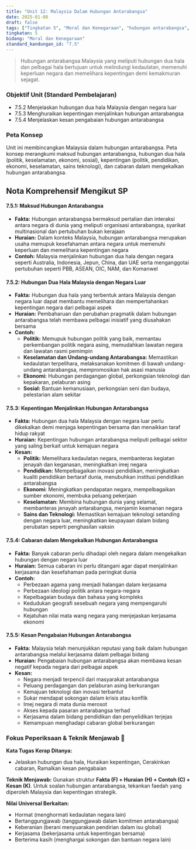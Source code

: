 ```yaml
---
title: "Unit 12: Malaysia Dalam Hubungan Antarabangsa"
date: 2025-01-08
draft: false
tags: ["Tingkatan 5", "Moral dan Kenegaraan", "hubungan antarabangsa", "diplomasi Malaysia", "kerjasama antarabangsa", "dasar luar negara"]
tingkatan: 5
bidang: "Moral dan Kenegaraan"
standard_kandungan_id: "7.5"
---
```


> Hubungan antarabangsa Malaysia yang meliputi hubungan dua hala dan pelbagai hala bertujuan untuk melindungi kedaulatan, memenuhi keperluan negara dan memelihara kepentingan demi kemakmuran sejagat.

### Objektif Unit (Standard Pembelajaran)

- 7.5.2 Menjelaskan hubungan dua hala Malaysia dengan negara luar
- 7.5.3 Menghuraikan kepentingan menjalinkan hubungan antarabangsa
- 7.5.4 Menjelaskan kesan pengabaian hubungan antarabangsa

### Peta Konsep

Unit ini membincangkan Malaysia dalam hubungan antarabangsa. Peta konsep merangkumi maksud hubungan antarabangsa, hubungan dua hala (politik, keselamatan, ekonomi, sosial), kepentingan (politik, pendidikan, ekonomi, keselamatan, sains teknologi), dan cabaran dalam mengekalkan hubungan antarabangsa.

## Nota Komprehensif Mengikut SP

#### 7.5.1: Maksud Hubungan Antarabangsa

- **Fakta:** Hubungan antarabangsa bermaksud pertalian dan interaksi antara negara di dunia yang meliputi organisasi antarabangsa, syarikat multinasional dan pertubuhan bukan kerajaan
- **Huraian:** Dalam konteks Malaysia, hubungan antarabangsa merupakan usaha memupuk kesefahaman antara negara untuk memenuhi keperluan dan memelihara kepentingan negara
- **Contoh:** Malaysia menjalinkan hubungan dua hala dengan negara seperti Australia, Indonesia, Jepun, China, dan UAE serta menganggotai pertubuhan seperti PBB, ASEAN, OIC, NAM, dan Komanwel

#### 7.5.2: Hubungan Dua Hala Malaysia dengan Negara Luar

- **Fakta:** Hubungan dua hala yang terbentuk antara Malaysia dengan negara luar dapat membantu memelihara dan mempertahankan kepentingan negara dari pelbagai aspek
- **Huraian:** Pembaharuan dan perubahan pragmatik dalam hubungan antarabangsa telah membawa pelbagai inisiatif yang diusahakan bersama
- **Contoh:**
  - **Politik:** Memupuk hubungan politik yang baik, memantau perkembangan politik negara asing, memudahkan lawatan negara dan lawatan rasmi pemimpin
  - **Keselamatan dan Undang-undang Antarabangsa:** Memastikan kedaulatan terpelihara, melaksanakan komitmen di bawah undang-undang antarabangsa, mempromosikan hak asasi manusia
  - **Ekonomi:** Hubungan perdagangan global, perkongsian teknologi dan kepakaran, pelaburan asing
  - **Sosial:** Bantuan kemanusiaan, perkongsian seni dan budaya, pelestarian alam sekitar

#### 7.5.3: Kepentingan Menjalinkan Hubungan Antarabangsa

- **Fakta:** Hubungan dua hala Malaysia dengan negara luar perlu dikekalkan demi menjaga kepentingan bersama dan menaikkan taraf hidup rakyat
- **Huraian:** Kepentingan hubungan antarabangsa meliputi pelbagai sektor yang saling berkait untuk kemajuan negara
- **Kesan:**
  - **Politik:** Memelihara kedaulatan negara, membanteras kegiatan jenayah dan keganasan, meningkatkan imej negara
  - **Pendidikan:** Mempelbagaikan inovasi pendidikan, meningkatkan kualiti pendidikan bertaraf dunia, menubuhkan institusi pendidikan antarabangsa
  - **Ekonomi:** Meningkatkan pendapatan negara, mempelbagaikan sumber ekonomi, membuka peluang pekerjaan
  - **Keselamatan:** Membina hubungan dunia yang selamat, membanteras jenayah antarabangsa, menjamin keamanan negara
  - **Sains dan Teknologi:** Memastikan kemajuan teknologi setanding dengan negara luar, meningkatkan keupayaan dalam bidang perubatan seperti penghasilan vaksin

#### 7.5.4: Cabaran dalam Mengekalkan Hubungan Antarabangsa

- **Fakta:** Banyak cabaran perlu dihadapi oleh negara dalam mengekalkan hubungan dengan negara luar
- **Huraian:** Semua cabaran ini perlu ditangani agar dapat menjalinkan kerjasama dan kesefahaman pada peringkat dunia
- **Contoh:**
  - Perbezaan agama yang menjadi halangan dalam kerjasama
  - Perbezaan ideologi politik antara negara-negara
  - Kepelbagaian budaya dan bahasa yang kompleks
  - Kedudukan geografi sesebuah negara yang mempengaruhi hubungan
  - Kejatuhan nilai mata wang negara yang menjejaskan kerjasama ekonomi

#### 7.5.5: Kesan Pengabaian Hubungan Antarabangsa

- **Fakta:** Malaysia telah menunjukkan reputasi yang baik dalam hubungan antarabangsa melalui kerjasama dalam pelbagai bidang
- **Huraian:** Pengabaian hubungan antarabangsa akan membawa kesan negatif kepada negara dari pelbagai aspek
- **Kesan:**
  - Negara menjadi terpencil dari masyarakat antarabangsa
  - Peluang perdagangan dan pelaburan asing berkurangan
  - Kemajuan teknologi dan inovasi terbantut
  - Sukar mendapat sokongan dalam krisis atau konflik
  - Imej negara di mata dunia merosot
  - Akses kepada pasaran antarabangsa terhad
  - Kerjasama dalam bidang pendidikan dan penyelidikan terjejas
  - Kemampuan menghadapi cabaran global berkurangan

### Fokus Peperiksaan & Teknik Menjawab 📝

**Kata Tugas Kerap Ditanya:**
- Jelaskan hubungan dua hala, Huraikan kepentingan, Cerakinkan cabaran, Ramalkan kesan pengabaian

**Teknik Menjawab:**
Gunakan struktur **Fakta (F) + Huraian (H) + Contoh (C) + Kesan (K)**. Untuk soalan hubungan antarabangsa, tekankan faedah yang diperoleh Malaysia dan kepentingan strategik.

**Nilai Universal Berkaitan:**
- Hormat (menghormati kedaulatan negara lain)
- Bertanggungjawab (tanggungjawab dalam komitmen antarabangsa)
- Keberanian (berani menyuarakan pendirian dalam isu global)
- Kerjasama (bekerjasama untuk kepentingan bersama)
- Berterima kasih (menghargai sokongan dan bantuan negara lain)